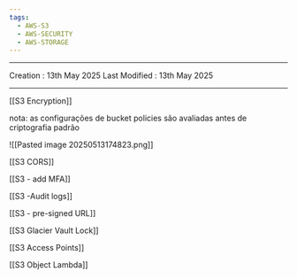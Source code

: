 ```yaml
---
tags:
  - AWS-S3
  - AWS-SECURITY
  - AWS-STORAGE
---
```

---
Creation : 13th May 2025
Last Modified : 13th May 2025
___
[[S3 Encryption]]

nota: as configurações de bucket policies são avaliadas antes de criptografia padrão

![[Pasted image 20250513174823.png]]

[[S3 CORS]]

[[S3 - add MFA]]

[[S3 -Audit logs]]

[[S3 - pre-signed URL]]

[[S3 Glacier Vault Lock]]

[[S3 Access Points]]

[[S3 Object Lambda]]